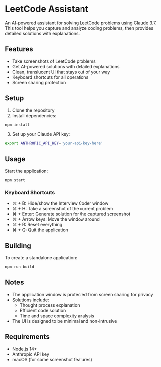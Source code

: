 # LeetCode Assistant

An AI-powered assistant for solving LeetCode problems using Claude 3.7. This tool helps you capture and analyze coding problems, then provides detailed solutions with explanations.

## Features

- Take screenshots of LeetCode problems
- Get AI-powered solutions with detailed explanations
- Clean, translucent UI that stays out of your way
- Keyboard shortcuts for all operations
- Screen sharing protection

## Setup

1. Clone the repository
2. Install dependencies:
```bash
npm install
```
3. Set up your Claude API key:
```bash
export ANTHROPIC_API_KEY='your-api-key-here'
```

## Usage

Start the application:
```bash
npm start
```

### Keyboard Shortcuts

- ⌘ + B: Hide/show the Interview Coder window
- ⌘ + H: Take a screenshot of the current problem
- ⌘ + Enter: Generate solution for the captured screenshot
- ⌘ + Arrow keys: Move the window around
- ⌘ + R: Reset everything
- ⌘ + Q: Quit the application

## Building

To create a standalone application:
```bash
npm run build
```

## Notes

- The application window is protected from screen sharing for privacy
- Solutions include:
  - Thought process explanation
  - Efficient code solution
  - Time and space complexity analysis
- The UI is designed to be minimal and non-intrusive

## Requirements

- Node.js 14+
- Anthropic API key
- macOS (for some screenshot features)
